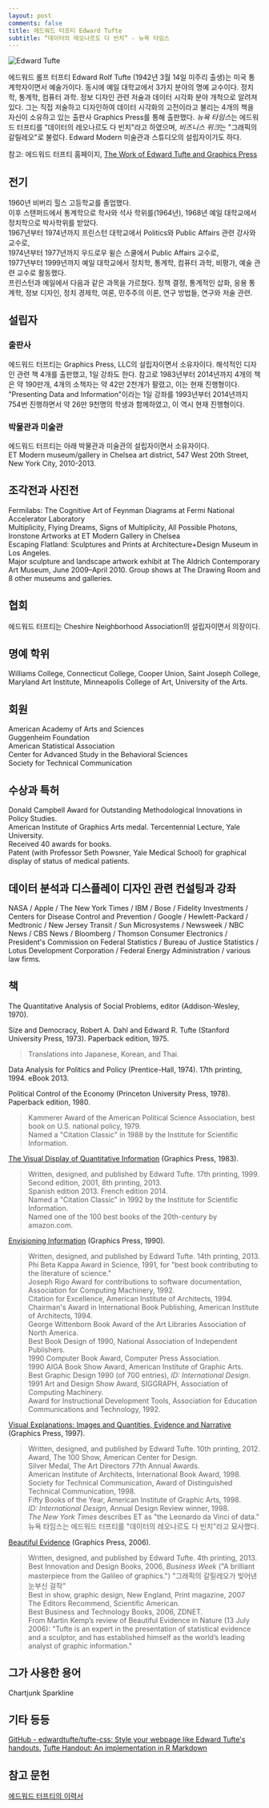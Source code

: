 ```yaml
---
layout: post
comments: false
title: 에드워드 터프티 Edward Tufte
subtitle: “데이터의 레오나르도 다 빈치” - 뉴욕 타임스
---
```


![Edward Tufte](http://www.edwardtufte.com/bboard/images/0003mW-10280/download.jpg)

에드워드 롤프 터프티 Edward Rolf Tufte (1942년 3월 14일 미주리 출생)는 미국 통계학자이면서 예술가이다. 동시에 예일 대학교에서 3가지 분야의 명예 교수이다. 정치학, 통계학, 컴퓨터 과학. 정보 디자인 관련 저술과 데이터 시각화 분야 개척으로 알려져 있다. 그는 직접 저술하고 디자인하여 데이터 시각화의 고전이라고 불리는 4개의 책을 자신이 소유하고 있는 출판사 Graphics Press를 통해 출판했다. *뉴욕 타임스*는 에드워드 터프티를 "데이터의 레오나르도 다 빈치"라고 하였으며, *비즈니스 위크*는 "그래픽의 갈릴레오"로 불렀다. Edward Modern 미술관과 스튜디오의 설립자이기도 하다. 

참고: 에드워드 터프티 홈페이지, [The Work of Edward Tufte and Graphics Press](https://www.edwardtufte.com/tufte/index)

## 전기
1960년 비버리 힐스 고등학교를 졸업했다. <br/>
이후 스탠퍼드에서 통계학으로 학사와 석사 학위를(1964년), 1968년 예일 대학교에서 정치학으로 박사학위를 받았다. <br/>
1967년부터 1974년까지 프린스턴 대학교에서 Politics와 Public Affairs 관련 강사와 교수로, <br/>
1974년부터 1977년까지 우드로우 윌슨 스쿨에서 Public Affairs 교수로, <br/>
1977년부터 1999년까지 예일 대학교에서 정치학, 통계학, 컴퓨터 과학, 비평가, 예술 관련 교수로 활동했다. <br/>
프린스턴과 예일에서 다음과 같은 과목을 가르쳤다. 정책 결정, 통계적인 삽화, 응용 통계학, 정보 디자인, 정치 경제학, 여론, 민주주의 이론, 연구 방법들, 연구와 저술 관련.


## 설립자

### 출판사

에드워드 터프티는 Graphics Press, LLC의 설립자이면서 소유자이다. 해석적인 디자인 관련 책 4개를 출판했고, 1일 강좌도 한다. 참고로 1983년부터 2014년까지 4개의 책은 약 190만개, 4개의 소책자는 약 42만 2천개가 팔렸고, 이는 현재 진행형이다.
"Presenting Data and Information"이라는 1일 강좌를 1993년부터 2014년까지 754번 진행하면서 약 26만 9천명의 학생과 함께하였고, 이 역시 현재 진행형이다.


### 박물관과 미술관
에드워드 터프티는 아래 박물관과 미술관의 설립자이면서 소유자이다. <br/>
ET Modern museum/gallery in Chelsea art district, 547 West 20th Street, New York City, 2010-2013.

## 조각전과 사진전
Fermilabs: The Cognitive Art of Feynman Diagrams at Fermi National Accelerator Laboratory <br/>
Multiplicity, Flying Dreams, Signs of Multiplicity, All Possible Photons, Ironstone Artworks at ET Modern Gallery in Chelsea <br/>
Escaping Flatland: Sculptures and Prints at Architecture+Design Museum in Los Angeles. <br/>
Major sculpture and landscape artwork exhibit at The Aldrich Contemporary Art Museum, June 2009–April 2010. Group shows at The Drawing Room and 8 other museums and galleries.

## 협회
에드워드 터프티는 Cheshire Neighborhood Association의 설립자이면서 의장이다.


## 명예 학위
Williams College, Connecticut College, Cooper Union, Saint Joseph College, Maryland Art Institute, Minneapolis College of Art, University of the Arts.


## 회원
American Academy of Arts and Sciences <br/>
Guggenheim Foundation <br/>
American Statistical Association <br/>
Center for Advanced Study in the Behavioral Sciences <br/>
Society for Technical Communication


## 수상과 특허
Donald Campbell Award for Outstanding Methodological Innovations in Policy Studies. <br/>
American Institute of Graphics Arts medal. Tercentennial Lecture, Yale University. <br/>
Received 40 awards for books. <br/>
Patent (with Professor Seth Powsner, Yale Medical School) for graphical display of status of medical patients.


## 데이터 분석과 디스플레이 디자인 관련 컨설팅과 강좌
NASA / Apple / The New York Times / IBM / Bose / Fidelity Investments / Centers for Disease Control and Prevention / Google / Hewlett-Packard / Medtronic / New Jersey Transit / Sun Microsystems / Newsweek / NBC News / CBS News / Bloomberg / Thomson Consumer Electronics / President's Commission on Federal Statistics / Bureau of Justice Statistics / Lotus Development Corporation / Federal Energy Administration / various law firms.


## 책
The Quantitative Analysis of Social Problems, editor (Addison-Wesley, 1970).

Size and Democracy, Robert A. Dahl and Edward R. Tufte (Stanford University Press, 1973). Paperback edition, 1975.
> Translations into Japanese, Korean, and Thai.

Data Analysis for Politics and Policy (Prentice-Hall, 1974). 17th printing, 1994. eBook 2013.

Political Control of the Economy (Princeton University Press, 1978). Paperback edition, 1980.
> Kammerer Award of the American Political Science Association, best book on U.S. national policy, 1979. <br/>
> Named a "Citation Classic" in 1988 by the Institute for Scientific Information.

[The Visual Display of Quantitative Information](https://www.edwardtufte.com/tufte/books_vdqi) (Graphics Press, 1983).
> Written, designed, and published by Edward Tufte. 17th printing, 1999. Second edition, 2001, 8th printing, 2013. <br/>
> Spanish edition 2013. French edition 2014. <br/>
> Named a "Citation Classic" in 1992 by the Institute for Scientific Information. <br/>
> Named one of the 100 best books of the 20th-century by amazon.com. <br/>

[Envisioning Information](https://www.edwardtufte.com/tufte/books_ei) (Graphics Press, 1990).
> Written, designed, and published by Edward Tufte. 14th printing, 2013. <br/>
> Phi Beta Kappa Award in Science, 1991, for "best book contributing to the literature of science." <br/>
> Joseph Rigo Award for contributions to software documentation, Association for Computing Machinery, 1992. <br/>
> Citation for Excellence, American Institute of Architects, 1994. <br/>
> Chairman's Award in International Book Publishing, American Institute of Architects, 1994. <br/>
> George Wittenborn Book Award of the Art Libraries Association of North America. <br/>
> Best Book Design of 1990, National Association of Independent Publishers. <br/>
> 1990 Computer Book Award, Computer Press Association. <br/>
> 1990 AIGA Book Show Award, American Institute of Graphic Arts. <br/>
> Best Graphic Design 1990 (of 700 entries), *ID: International Design*. <br/>
> 1991 Art and Design Show Award, SIGGRAPH, Association of Computing Machinery. <br/>
> Award for Instructional Development Tools, Association for Education Communications and Technology, 1992.

[Visual Explanations: Images and Quantities, Evidence and Narrative](https://www.edwardtufte.com/tufte/books_visex) (Graphics Press, 1997).
> Written, designed, and published by Edward Tufte. 10th printing, 2012. <br/>
> Award, The 100 Show, American Center for Design. <br/>
> Silver Medal, The Art Directors 77th Annual Awards. <br/>
> American Institute of Architects, International Book Award, 1998. <br/>
> Society for Technical Communication, Award of Distinguished Technical Communication, 1998. <br/>
> Fifty Books of the Year, American Institute of Graphic Arts, 1998. <br/>
> *ID: International Design*, Annual Design Review winner, 1998. <br/>
> *The New York Times* describes ET as "the Leonardo da Vinci of data." 뉴욕 타임스는 에드워드 터프티를 "데이터의 레오나르도 다 빈치"라고 묘사했다.

[Beautiful Evidence](https://www.edwardtufte.com/tufte/books_be) (Graphics Press, 2006).
> Written, designed, and published by Edward Tufte. 4th printing, 2013. <br/>
> Best Innovation and Design Books, 2006, *Business Week* ("A brilliant masterpiece from the Galileo of graphics.") "그래픽의 갈릴레오가 빚어낸 눈부신 걸작" <br/>
> Best in show, graphic design, New England, Print magazine, 2007 <br/>
> The Editors Recommend, Scientific American. <br/>
> Best Business and Technology Books, 2006, ZDNET. <br/>
> From Martin Kemp’s review of Beautiful Evidence in Nature (13 July 2006): "Tufte is an expert in the presentation of statistical evidence and a sculptor, and has established himself as the world’s leading analyst of graphic information."


## 그가 사용한 용어
Chartjunk
Sparkline


## 기타 등등
[GitHub - edwardtufte/tufte-css: Style your webpage like Edward Tufte's handouts.](https://github.com/edwardtufte/tufte-css)
[Tufte Handout: An implementation in R Markdown](https://rstudio.github.io/tufte/)


## 참고 문헌
[에드워드 터프티의 이력서](http://www.edwardtufte.com/files/ETresume.pdf)
